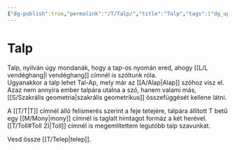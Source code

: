 ```yaml
---
{"dg-publish":true,"permalink":"/T/Talp/","title":"Talp","tags":["dg_uploaded"],"created":"2023-10-21T10:36","updated":"2023-11-08T04:19"}
---
```



# Talp

Talp, nyilván úgy mondanák, hogy a tap-os nyomán ered, ahogy [[L/L vendéghang\|l vendéghang]] címnél is szóltunk róla.  
Ugyanakkor a talp lehet Tal-Ap, mely már az [[A/Alap\|Alap]] szóhoz visz el. Azaz nem annyira ember talpára utalna a szó, hanem valami más, [[S/Szakrális geometria\|szakrális geometrikus]] összefüggését kellene látni.  

A [[T/T\|T]] címnél álló felismerés szerint a feje tetejére, talpára állított T betű egy [[M/Mony\|mony]] címnél is taglalt hímtagot formáz a két herével.  
[[T/Toll#Toll 2)\|Toll]] címnél is megemlítettem legutóbb talp szavunkat.  

Vesd össze [[T/Telep\|telep]].  